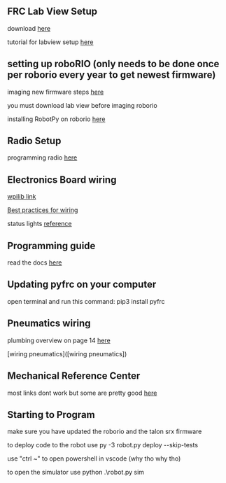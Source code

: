 ## FRC Lab View Setup
download [here](http://www.ni.com/download/first-robotics-software-2017/7904/en/)

tutorial for labview setup [here](https://wpilib.screenstepslive.com/s/currentCS/m/java/l/1027504-installing-the-frc-update-suite-all-languages)

## setting up roboRIO (only needs to be done once per roborio every year to get newest firmware)
imaging new firmware steps [here](https://wpilib.screenstepslive.com/s/currentCS/m/getting_started/l/1009233-imaging-your-roborio)

you must download lab view before imaging roborio

installing RobotPy on roborio [here](https://robotpy.readthedocs.io/en/stable/install/robot.html#install-robotpy)

## Radio Setup
programming radio [here](https://wpilib.screenstepslive.com/s/currentCS/m/getting_started/l/144986-programming-your-radio)

## Electronics Board wiring
[wpilib link](https://wpilib.screenstepslive.com/s/currentCS/m/cs_hardware/l/144971-wiring-the-frc-control-system)

[Best practices for wiring](https://wpilib.screenstepslive.com/s/currentCS/m/cs_hardware/l/826661-wiring-best-practices)

status lights [reference](https://wpilib.screenstepslive.com/s/currentCS/m/cs_hardware/l/144972-status-light-quick-reference)

## Programming guide
read the docs [here](https://robotpy.readthedocs.io/en/stable/getting_started.html)

## Updating pyfrc on your computer
open terminal and run this command: pip3 install pyfrc

## Pneumatics wiring
plumbing overview on page 14 [here](https://firstfrc.blob.core.windows.net/frc2017/pneumatics-manual.pdf)

[wiring pneumatics]([wiring pneumatics])

## Mechanical Reference Center
most links dont work but some are pretty good [here](https://first.wpi.edu/FRC/frc-mechanical.html)

## Starting to Program
make sure you have updated the roborio and the talon srx firmware

to deploy code to the robot use py -3 robot.py deploy --skip-tests

use "ctrl ~" to open powershell in vscode (why tho why tho)

to open the simulator use python .\robot.py sim
